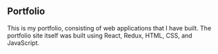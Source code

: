 ## Portfolio

This is my portfolio, consisting of web applications that I have built. The portfolio site itself was built using React, Redux, HTML, CSS, and JavaScript.
